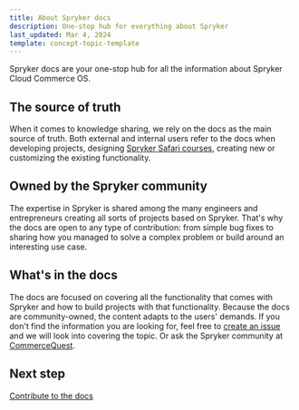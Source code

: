 ```yaml
---
title: About Spryker docs
description: One-stop hub for everything about Spryker
last_updated: Mar 4, 2024
template: concept-topic-template
---
```


Spryker docs are your one-stop hub for all the information about Spryker Cloud Commerce OS.

## The source of truth

When it comes to knowledge sharing, we rely on the docs as the main source of truth. Both external and internal users refer to the docs when developing projects, designing [Spryker Safari courses](https://safari.spryker.com/learn), creating new or customizing the existing functionality.

## Owned by the Spryker community

The expertise in Spryker is shared among the many engineers and entrepreneurs creating all sorts of projects based on Spryker. That's why the docs are open to any type of contribution: from simple bug fixes to sharing how you managed to solve a complex problem or build around an interesting use case.

## What's in the docs

The docs are focused on covering all the functionality that comes with Spryker and how to build projects with that functionality. Because the docs are community-owned, the content adapts to the users' demands. If you don't find the information you are looking for, feel free to [create an issue](https://github.com/spryker/spryker-docs/issues) and we will look into covering the topic. Or ask the Spryker community at [CommerceQuest](https://commercequest.space/).

## Next step

[Contribute to the docs](/docs/about/all/about-the-docs/contribute-to-the-docs/contribute-to-the-docs.html)
